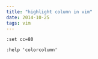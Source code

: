 ```yaml
---
title: "highlight column in vim"
date: 2014-10-25
tags: vim
---
```



```vim
:set cc=80

:help 'colorcolumn'
```

